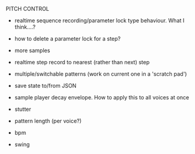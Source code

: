 PITCH CONTROL
- realtime sequence recording/parameter lock type behaviour. What I think....?
- how to delete a parameter lock for a step?

- more samples
- realtime step record to nearest (rather than next) step
- multiple/switchable patterns (work on current one in a 'scratch pad')
- save state to/from JSON
- sample player decay envelope. How to apply this to all voices at once
- stutter

- pattern length (per voice?)
- bpm
- swing
